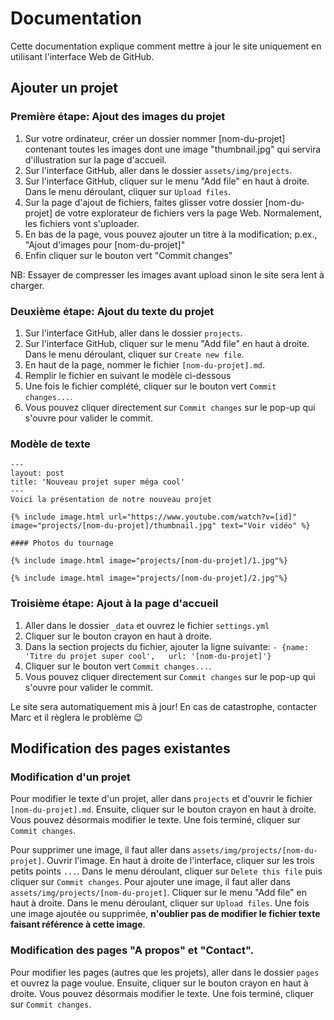 # Documentation
Cette documentation explique comment mettre à jour le site uniquement en utilisant l'interface Web de GitHub.

## Ajouter un projet

### Première étape: Ajout des images du projet

1. Sur votre ordinateur, créer un dossier nommer [nom-du-projet] contenant toutes les images dont une image "thumbnail.jpg" qui servira d'illustration sur la page d'accueil.
2. Sur l'interface GitHub, aller dans le dossier `assets/img/projects`.
3. Sur l'interface GitHub, cliquer sur le menu "Add file" en haut à droite. Dans le menu déroulant, cliquer sur `Upload files`.
4. Sur la page d'ajout de fichiers, faites glisser votre dossier [nom-du-projet] de votre explorateur de fichiers vers la page Web. Normalement, les fichiers vont s'uploader.
5. En bas de la page, vous pouvez ajouter un titre à la modification; p.ex., "Ajout d'images pour [nom-du-projet]"
6. Enfin cliquer sur le bouton vert "Commit changes"

NB: Essayer de compresser les images avant upload sinon le site sera lent à charger.

### Deuxième étape: Ajout du texte du projet

1. Sur l'interface GitHub, aller dans le dossier `projects`.
2. Sur l'interface GitHub, cliquer sur le menu "Add file" en haut à droite. Dans le menu déroulant, cliquer sur `Create new file`.
3. En haut de la page, nommer le fichier `[nom-du-projet].md`.
4. Remplir le fichier en suivant le modèle ci-dessous
5. Une fois le fichier complété, cliquer sur le bouton vert `Commit changes...`.
6. Vous pouvez cliquer directement sur `Commit changes` sur le pop-up qui s'ouvre pour valider le commit. 


### Modèle de texte

```
---
layout: post
title: 'Nouveau projet super méga cool'
---
Voici la présentation de notre nouveau projet 

{% include image.html url="https://www.youtube.com/watch?v=[id]" image="projects/[nom-du-projet]/thumbnail.jpg" text="Voir vidéo" %}

#### Photos du tournage

{% include image.html image="projects/[nom-du-projet]/1.jpg"%}

{% include image.html image="projects/[nom-du-projet]/2.jpg"%}

```


### Troisième étape: Ajout à la page d'accueil

1. Aller dans le dossier `_data` et ouvrez le fichier `settings.yml`
2. Cliquer sur le bouton crayon en haut à droite.
3. Dans la section projects du fichier, ajouter la ligne suivante: `- {name: 'Titre du projet super cool',   url: '[nom-du-projet]'}`
4. Cliquer sur le bouton vert `Commit changes...`.
5. Vous pouvez cliquer directement sur `Commit changes` sur le pop-up qui s'ouvre pour valider le commit.

Le site sera automatiquement mis à jour! En cas de catastrophe, contacter Marc et il règlera le problème 😉

## Modification des pages existantes

### Modification d'un projet

Pour modifier le texte d'un projet, aller dans `projects` et d'ouvrir le fichier `[nom-du-projet].md`.
Ensuite, cliquer sur le bouton crayon en haut à droite. Vous pouvez désormais modifier le texte.
Une fois terminé, cliquer sur `Commit changes`.

Pour supprimer une image, il faut aller dans `assets/img/projects/[nom-du-projet]`.
Ouvrir l'image. En haut à droite de l'interface, cliquer sur les trois petits points `...`. Dans le menu déroulant, cliquer sur `Delete this file` puis cliquer sur `Commit changes`.
Pour ajouter une image, il faut aller dans `assets/img/projects/[nom-du-projet]`. Cliquer sur le menu "Add file" en haut à droite. Dans le menu déroulant, cliquer sur `Upload files`.
Une fois une image ajoutée ou supprimée, **n'oublier pas de modifier le fichier texte faisant référence à cette image**.

### Modification des pages "A propos" et "Contact".

Pour modifier les pages (autres que les projets), aller dans le dossier `pages` et ouvrez la page voulue.
Ensuite, cliquer sur le bouton crayon en haut à droite. Vous pouvez désormais modifier le texte.
Une fois terminé, cliquer sur `Commit changes`.
